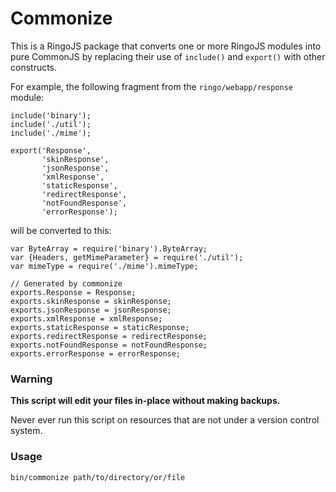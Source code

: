 # Commonize

This is a RingoJS package that converts one or more RingoJS modules 
into pure CommonJS by replacing their use of `include()` and 
`export()` with other constructs.

For example, the following fragment from the `ringo/webapp/response`
module:

    include('binary');
    include('./util');
    include('./mime');

    export('Response',
           'skinResponse',
           'jsonResponse',
           'xmlResponse',
           'staticResponse',
           'redirectResponse',
           'notFoundResponse',
           'errorResponse');

will be converted to this:

    var ByteArray = require('binary').ByteArray;
    var {Headers, getMimeParameter} = require('./util');
    var mimeType = require('./mime').mimeType;

    // Generated by commonize
    exports.Response = Response;
    exports.skinResponse = skinResponse;
    exports.jsonResponse = jsonResponse;
    exports.xmlResponse = xmlResponse;
    exports.staticResponse = staticResponse;
    exports.redirectResponse = redirectResponse;
    exports.notFoundResponse = notFoundResponse;
    exports.errorResponse = errorResponse;


### Warning

**This script will edit your files in-place without making backups.**

Never ever run this script on resources that are not under a version 
control system.

### Usage

    bin/commonize path/to/directory/or/file
